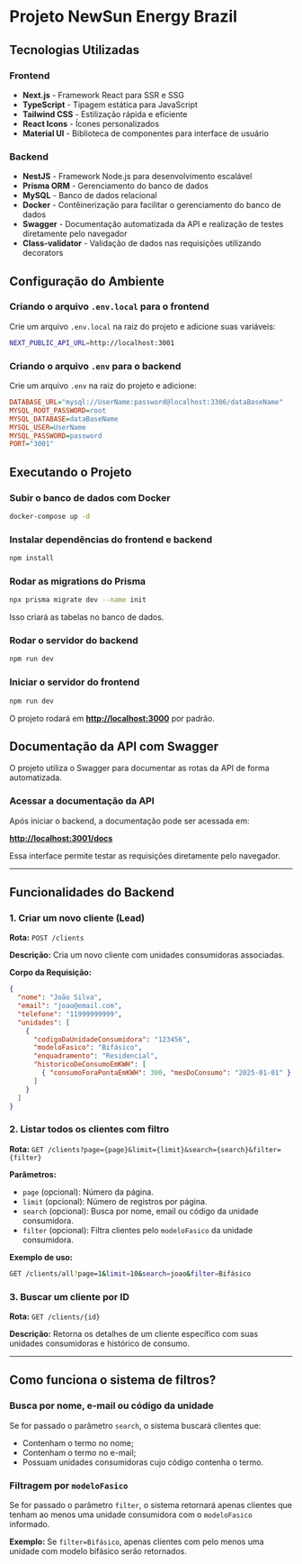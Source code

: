 # Projeto NewSun Energy Brazil

## Tecnologias Utilizadas

### **Frontend**
- **Next.js** - Framework React para SSR e SSG
- **TypeScript** - Tipagem estática para JavaScript
- **Tailwind CSS** - Estilização rápida e eficiente
- **React Icons** - Ícones personalizados
- **Material UI** - Biblioteca de componentes para interface de usuário

### **Backend**
- **NestJS** - Framework Node.js para desenvolvimento escalável
- **Prisma ORM** - Gerenciamento do banco de dados
- **MySQL** - Banco de dados relacional
- **Docker** - Contêinerização para facilitar o gerenciamento do banco de dados
- **Swagger** - Documentação automatizada da API e realização de testes diretamente pelo navegador
- **Class-validator** - Validação de dados nas requisições utilizando decorators

## Configuração do Ambiente

### Criando o arquivo `.env.local` para o frontend

Crie um arquivo `.env.local` na raiz do projeto e adicione suas variáveis:

```sh
NEXT_PUBLIC_API_URL=http://localhost:3001
```

### Criando o arquivo `.env` para o backend

Crie um arquivo `.env` na raiz do projeto e adicione:
```ini
DATABASE_URL="mysql://UserName:password@localhost:3306/dataBaseName"
MYSQL_ROOT_PASSWORD=root
MYSQL_DATABASE=dataBaseName
MYSQL_USER=UserName
MYSQL_PASSWORD=password
PORT="3001"
```

## Executando o Projeto

### Subir o banco de dados com Docker
```sh
docker-compose up -d
```

### Instalar dependências do frontend e backend
```sh
npm install
```

### Rodar as migrations do Prisma
```sh
npx prisma migrate dev --name init
```
Isso criará as tabelas no banco de dados.

### Rodar o servidor do backend
```sh
npm run dev
```

### Iniciar o servidor do frontend
```sh
npm run dev  
```
O projeto rodará em [**http://localhost:3000**](http://localhost:3000) por padrão.

## Documentação da API com Swagger
O projeto utiliza o Swagger para documentar as rotas da API de forma automatizada.

### **Acessar a documentação da API**
Após iniciar o backend, a documentação pode ser acessada em:

[**http://localhost:3001/docs**](http://localhost:3001/docs)

Essa interface permite testar as requisições diretamente pelo navegador.

---

## Funcionalidades do Backend

### **1. Criar um novo cliente (Lead)**
**Rota:** `POST /clients`

**Descrição:** Cria um novo cliente com unidades consumidoras associadas.

**Corpo da Requisição:**
```json
{
  "nome": "João Silva",
  "email": "joao@email.com",
  "telefone": "11999999999",
  "unidades": [
    {
      "codigoDaUnidadeConsumidora": "123456",
      "modeloFasico": "Bifásico",
      "enquadramento": "Residencial",
      "historicoDeConsumoEmKWH": [
        { "consumoForaPontaEmKWH": 300, "mesDoConsumo": "2025-01-01" }
      ]
    }
  ]
}
```

### **2. Listar todos os clientes com filtro**
**Rota:** `GET /clients?page={page}&limit={limit}&search={search}&filter={filter}`

**Parâmetros:**
- `page` (opcional): Número da página.
- `limit` (opcional): Número de registros por página.
- `search` (opcional): Busca por nome, email ou código da unidade consumidora.
- `filter` (opcional): Filtra clientes pelo `modeloFasico` da unidade consumidora.

**Exemplo de uso:**
```sh
GET /clients/all?page=1&limit=10&search=joao&filter=Bifásico
```

### **3. Buscar um cliente por ID**
**Rota:** `GET /clients/{id}`

**Descrição:** Retorna os detalhes de um cliente específico com suas unidades consumidoras e histórico de consumo.

---

## Como funciona o sistema de filtros?

### **Busca por nome, e-mail ou código da unidade**
Se for passado o parâmetro `search`, o sistema buscará clientes que:
- Contenham o termo no nome;
- Contenham o termo no e-mail;
- Possuam unidades consumidoras cujo código contenha o termo.

### **Filtragem por `modeloFasico`**
Se for passado o parâmetro `filter`, o sistema retornará apenas clientes que tenham ao menos uma unidade consumidora com o `modeloFasico` informado.

**Exemplo:** Se `filter=Bifásico`, apenas clientes com pelo menos uma unidade com modelo bifásico serão retornados.